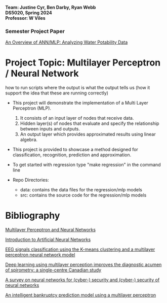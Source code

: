 __Team: Justine Cyr, Ben Darby, Ryan Webb__<br>
__DS5020, Spring 2024__<br>
__Professor: W Viles__<br>
### Semester Project Paper
[An Overview of ANN/MLP: Analyzing Water Potability Data](https://docs.google.com/document/d/101gRpJYR1gP-H9hRQgJUnVGIw7PT2j6PrdwQfrNMmSM/edit)
# Project Topic: Multilayer Perceptron / Neural Network

how to run scripts
where the output is
what the output tells us (how it support the idea that these are running correctly)


* This project will  demonstrate the implementation of a Multi Layer Perceptron (MLP). 
    1. It consists of an input layer of nodes that receive data.
    2. Hidden layer(s) of nodes that evaluate and specify the relationship between inputs and outputs.
    3. An output layer which provides approximated results using linear algebra.

* This project is provided to showcase a method designed for classification, recognition, prediction and approximation.

* To get started with regression type "make regression" in the command line

* Repo Directories:    
    - data: contains the data files for the regression/mlp models
    - src: contains the source code for the regression/mlp models

  
# Bibliography
   [Multilayer Perceptron and Neural Networks](https://darbyatne.github.io/Multilayer_perceptron_and_neural_networks.pdf)

   [Introduction to Artificial Neural Networks](https://www.ijeit.com/vol%202/Issue%201/IJEIT1412201207_36.pdf)

   [EEG signals classification using the K-means clustering and a multilayer perceptron neural network model](https://www.sciencedirect.com/science/article/abs/pii/S0957417411006762)

   [Deep learning using multilayer perception improves the diagnostic acumen of spirometry: a single-centre Canadian study](https://pubmed.ncbi.nlm.nih.gov/36572484/)

   [A survey on neural networks for (cyber-) security and (cyber-) security of neural networks](https://www.sciencedirect.com/science/article/pii/S0925231222007184)

   [An intelligent bankruptcy prediction model using a multilayer perceptron](https://www.sciencedirect.com/science/article/pii/S2667305322000734)
